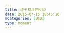 ```yaml
---
title: 终于找斗你哒😍
date: 2015-07-15 18:45:16
mCategories: [说说]
type: moment
---
```


<div id="pics-20150715184516"></div>

<script src="/lib/moment/pics.js"></script>
<script>
var data = [
    {"link": "2015-07-15_000000.webp", "type": "shuoshuo"}
];
picsRender(data, "pics-20150715184516");
</script>
